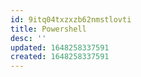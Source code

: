 ```yaml
---
id: 9itq04txzxzb62nmstlovti
title: Powershell
desc: ''
updated: 1648258337591
created: 1648258337591
---
```


